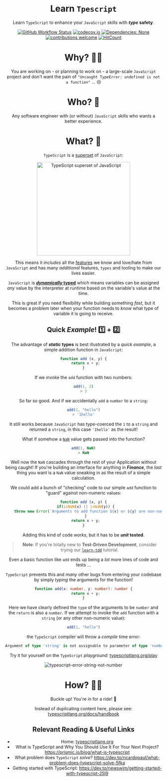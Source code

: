 <div align="center">

# Learn `Tpescript`

Learn `TypeScript` 
to enhance your `JavaScript` skills 
with **_type_ safety**.

[![GitHub Workflow Status](https://img.shields.io/github/actions/workflow/status/dwyl/learn-typescript/ci.yml?label=build&style=flat-square&branch=main)](https://github.com/dwyl/learn-typescript/actions/workflows/ci.yml)
[![codecov.io](https://img.shields.io/codecov/c/github/dwyl/learn-typescript/master.svg?style=flat-square)](https://codecov.io/github/dwyl/learn-typescript?branch=master)
[![Dependencies: None](https://img.shields.io/badge/dependencies-none-brightgreen.svg?style=flat-square)](https://github.com/dwyl/learn-typescript/blob/main/package.json#L35 "Zero Dependencies")
[![contributions welcome](https://img.shields.io/badge/contributions-welcome-brightgreen.svg?style=flat-square)](https://github.com/dwyl/learn-typescript/issues)
[![HitCount](https://hits.dwyl.com/dwyl/learn-typescript.svg)](https://hits.dwyl.com/dwyl/learn-typescript)

<div>

# Why? 🤷‍♀️

You are working on -
or planning to work on - 
a large-scale `JavaScript` project
and don't want the pain of 
`"Uncaught TypeError: undefined is not a function"` ... 😢

# Who? 👥

Any software engineer
with (or without) 
`JavaScript` skills
who wants a better experience.


# What? 💭

`TypeScript` is a 
[superset](https://en.wikipedia.org/wiki/Subset)
of `JavaScript`: 

<img src="https://github.com/dwyl/learn-typescript/assets/194400/f66be0cf-6689-4998-a312-fe83031c76bc" 
    width="300" alt="TypeScript superset of JavaScript">

This means it _includes_ all the 
[features](https://github.com/dwyl/Javascript-the-Good-Parts-notes)
we know and love/hate
from `JavaScript`
and has many _additional_ 
features, `types` and tooling
to make our lives easier.

`JavaScript` is 
[**_dynamically_ typed**](https://en.wikipedia.org/wiki/Dynamic_programming_language)
which means
variables can be assigned _any_ value 
by the interpreter at runtime 
based on the variable's value at the time.

This is great if you need flexibility while building something _fast_,
but it becomes a problem later when your function needs to _know_ 
what type of variable it is going to receive. 

## Quick _Example_! 1️⃣ + 2️⃣

The advantage of **_static_ types** 
is best illustrated by a _quick example_,
a simple addition function in `JavaScript`:

```js
function add (x, y) {
  return x + y;
}
```

If we invoke the `add` function with two numbers:

```js
add(1, 2)
> 3
```

So far so good.
And if we accidentally `add` a `number` to a `string`:

```js
add(1, "hello")
> '1hello'
```

It still works because `JavaScript` has type-coerced the `1` to a `string`
and returned a `string`, in this case `'1hello'` as the result! 

What if somehow a 
[`NaN`](https://developer.mozilla.org/en-US/docs/Web/JavaScript/Reference/Global_Objects/NaN)
value gets passed into the function?

```js
add(1, NaN)
> NaN
```

Well now the `NaN` cascades through the rest of your Application without being caught!
If you're building an interface for anything in ***Finance***,
the _last_ thing you want is a `NaN` value sneaking in
as the result of a simple calculation. 

We could add a bunch of "checking" code 
to our simple `add` function 
to "guard" against non-numeric values:

```js
function add (x, y) {
  if(isNaN(x) || isNaN(y)) {
    throw new Error(`Arguments to add function ${x} or ${y} are non-numeric!`);
  }
  return x + y;
}
```
Adding this kind of code _works_,
but it has to be **_unit_ tested**.

> **Note**: If you're totally new to **Test-Driven Development**,
consider trying our
[`learn-tdd`](https://github.com/dwyl/learn-tdd)
tutorial. 

Even a basic function like `add`
ends up being a _lot_ more lines
of code and tests ...

`TypeScript` prevents this and 
_many_ other bugs from entering your codebase
by simply _typing_ the arguments for the function!

```ts
function add(x: number, y: number): number {
  return x + y;
}
```

Here we have clearly defined the `type` 
of the arguments to be `number` 
and the `return` is also a `number`.
If we attempt to invoke the `add` function
with a `string` (or any other non-numeric value):

```ts
add(1, "hello")
```

the `TypeScript` compiler will 
throw a _compile_ time error:

```ts
Argument of type 'string' is not assignable to parameter of type 'number'.
```

Try it for yourself on
the `TypeScript` _playground_:
[typescriptlang.org/play](https://www.typescriptlang.org/play/?#code/GYVwdgxgLglg9mABAQwCaoBQA8BciwgC2ARgKYBOANIgJ54EkUCU9RZ5iA3gFCKLmkoIckiyIA1LQDc3AL7duaTAEZqAIgAWpADba4apgqA)


![typescript-error-string-not-number](https://github.com/dwyl/learn-nextjs/assets/194400/c0dc988b-9866-47ae-acc8-4b3c9f9642bf)



# How? 👩‍💻

Buckle up! You're in for a ride! 🎢

Instead of duplicating content here, 
please see:
[typescriptlang.org/docs/handbook](https://www.typescriptlang.org/docs/handbook/)

<!--
## Types
-->



## Relevant Reading & Useful Links

- Home: 
[typescriptlang.org](https://www.typescriptlang.org/)
- What is TypeScript and Why You Should Use It For Your Next Project?
https://prismic.io/blog/what-is-typescript
- What problem does `TypeScript` _solve_?
https://dev.to/ricardopaul/what-problem-does-typescript-solve-5fka
- Getting started with TypeScript:
https://dev.to/newswim/getting-started-with-typescript-25l9
